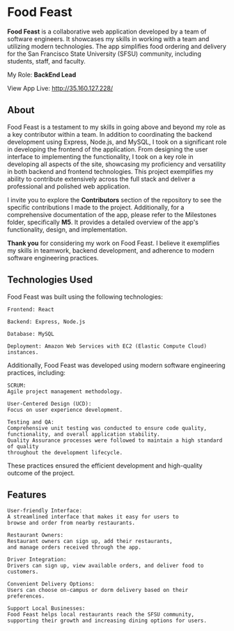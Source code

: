 # Food Feast

**Food Feast** is a collaborative web application developed by a team of software engineers. It showcases my skills in working with a team and utilizing modern technologies. The app simplifies food ordering and delivery for the San Francisco State University (SFSU) community, including students, staff, and faculty.

My Role: **BackEnd Lead**

View App Live: http://35.160.127.228/

## About
Food Feast is a testament to my skills in going above and beyond my role as a key contributor within a team. In addition to coordinating the backend development using Express, Node.js, and MySQL, I took on a significant role in developing the frontend of the application. From designing the user interface to implementing the functionality, I took on a key role in developing all aspects of the site, showcasing my proficiency and versatility in both backend and frontend technologies. This project exemplifies my ability to contribute extensively across the full stack and deliver a professional and polished web application.

I invite you to explore the **Contributors** section of the repository to see the specific contributions I made to the project.
Additionally, for a comprehensive documentation of the app, please refer to the Milestones folder, specifically **M5**. It provides a detailed overview of the app's functionality, design, and implementation.

**Thank you** for considering my work on Food Feast. I believe it exemplifies my skills in teamwork, backend development, and adherence to modern software engineering practices.


## Technologies Used
Food Feast was built using the following technologies:

    Frontend: React

    Backend: Express, Node.js

    Database: MySQL
    
    Deployment: Amazon Web Services with EC2 (Elastic Compute Cloud) instances.

Additionally, Food Feast was developed using modern software engineering practices, including:

    SCRUM: 
    Agile project management methodology.

    User-Centered Design (UCD): 
    Focus on user experience development.

    Testing and QA: 
    Comprehensive unit testing was conducted to ensure code quality, 
    functionality, and overall application stability. 
    Quality Assurance processes were followed to maintain a high standard of quality 
    throughout the development lifecycle.

These practices ensured the efficient development and high-quality outcome of the project.

## Features
    User-friendly Interface: 
    A streamlined interface that makes it easy for users to 
    browse and order from nearby restaurants.

    Restaurant Owners: 
    Restaurant owners can sign up, add their restaurants, 
    and manage orders received through the app.

    Driver Integration: 
    Drivers can sign up, view available orders, and deliver food to customers.

    Convenient Delivery Options: 
    Users can choose on-campus or dorm delivery based on their preferences.

    Support Local Businesses: 
    Food Feast helps local restaurants reach the SFSU community, 
    supporting their growth and increasing dining options for users.



